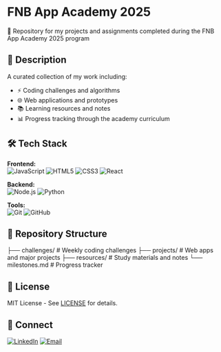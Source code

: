 # FNB App Academy 2025

📂 Repository for my projects and assignments completed during the FNB App Academy 2025 program

## 📝 Description
A curated collection of my work including:
- ⚡ Coding challenges and algorithms
- 🌐 Web applications and prototypes
- 📚 Learning resources and notes
- 📊 Progress tracking through the academy curriculum

## 🛠️ Tech Stack
**Frontend:**  
![JavaScript](https://img.shields.io/badge/-JavaScript-F7DF1E?logo=javascript&logoColor=black)
![HTML5](https://img.shields.io/badge/-HTML5-E34F26?logo=html5&logoColor=white)
![CSS3](https://img.shields.io/badge/-CSS3-1572B6?logo=css3&logoColor=white)
![React](https://img.shields.io/badge/-React-61DAFB?logo=react&logoColor=black)

**Backend:**  
![Node.js](https://img.shields.io/badge/-Node.js-339933?logo=node.js&logoColor=white)
![Python](https://img.shields.io/badge/-Python-3776AB?logo=python&logoColor=white)

**Tools:**  
![Git](https://img.shields.io/badge/-Git-F05032?logo=git&logoColor=white)
![GitHub](https://img.shields.io/badge/-GitHub-181717?logo=github&logoColor=white)

## 📂 Repository Structure
├── challenges/ # Weekly coding challenges
├── projects/ # Web apps and major projects
├── resources/ # Study materials and notes
└── milestones.md # Progress tracker


## 📜 License
MIT License - See [LICENSE](LICENSE) for details.

## 🔗 Connect
[![LinkedIn](https://img.shields.io/badge/LinkedIn-Kailash_Nirhoo-0077B5?logo=linkedin)](https://www.linkedin.com/in/kailash-nirhoo-19297b217)
[![Email](https://img.shields.io/badge/Email-kailashnirhoo08@gmail.com-D14836?logo=gmail)](mailto:kailashnirhoo08@gmail.com)
